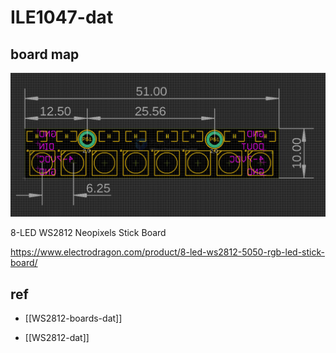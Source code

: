
# ILE1047-dat

## board map 

![](2024-09-06-17-31-34.png)

8-LED WS2812 Neopixels Stick Board

https://www.electrodragon.com/product/8-led-ws2812-5050-rgb-led-stick-board/

## ref 

- [[WS2812-boards-dat]]

- [[WS2812-dat]]